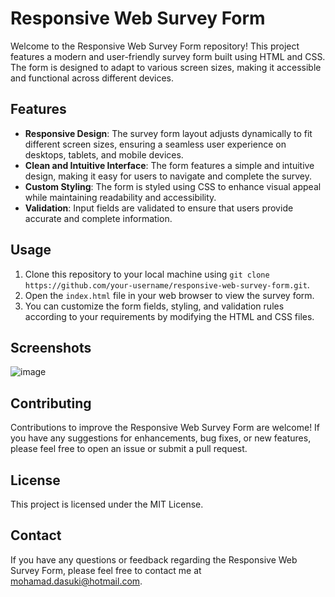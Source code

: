 # Responsive Web Survey Form

Welcome to the Responsive Web Survey Form repository! This project features a modern and user-friendly survey form built using HTML and CSS. The form is designed to adapt to various screen sizes, making it accessible and functional across different devices.

## Features

- **Responsive Design**: The survey form layout adjusts dynamically to fit different screen sizes, ensuring a seamless user experience on desktops, tablets, and mobile devices.
- **Clean and Intuitive Interface**: The form features a simple and intuitive design, making it easy for users to navigate and complete the survey.
- **Custom Styling**: The form is styled using CSS to enhance visual appeal while maintaining readability and accessibility.
- **Validation**: Input fields are validated to ensure that users provide accurate and complete information.


## Usage

1. Clone this repository to your local machine using `git clone https://github.com/your-username/responsive-web-survey-form.git`.
2. Open the `index.html` file in your web browser to view the survey form.
3. You can customize the form fields, styling, and validation rules according to your requirements by modifying the HTML and CSS files.

## Screenshots

![image](https://github.com/MohamadDasuki/Responsive-Web-Survey-Form/assets/31790690/fdc7e119-7a69-48b3-8f76-0a4a3874360f)



## Contributing

Contributions to improve the Responsive Web Survey Form are welcome! If you have any suggestions for enhancements, bug fixes, or new features, please feel free to open an issue or submit a pull request.

## License

This project is licensed under the MIT License.

## Contact

If you have any questions or feedback regarding the Responsive Web Survey Form, please feel free to contact me at [mohamad.dasuki@hotmail.com](mailto:your-email@example.com).


